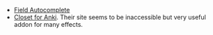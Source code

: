 - [Field Autocomplete](https://ankiweb.net/shared/info/511710206)
- [Closet for Anki](https://ankiweb.net/shared/info/272311064).
  Their site seems to be inaccessible but very useful addon for many effects.